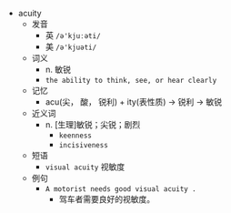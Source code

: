 - acuity
  - 发音
    - 英 `/ə'kjuːəti/`
    - 美 `/ə'kjuəti/`
  - 词义
    - n. 敏锐
    - `the ability to think, see, or hear clearly`
  - 记忆
    - acu(尖， 酸， 锐利) + ity(表性质) → 锐利 → 敏锐
  - 近义词
    - n. [生理]敏锐；尖锐；剧烈
      - `keenness`
      - `incisiveness`
  - 短语
    - `visual acuity` 视敏度 
  - 例句
    - `A motorist needs good visual acuity .`
      - 驾车者需要良好的视敏度。

